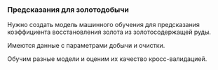 ### Предсказания для золотодобычи

Нужно создать модель машинного обучения для предсказания коэффициента восстановления золота из золотосодержащей руды.
 
Имеются данные с параметрами добычи и очистки.

Обучим разные модели и оценим их качество кросс-валидацией.
